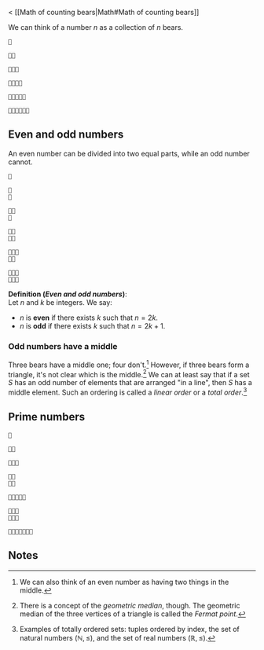 < [[Math of counting bears|Math#Math of counting bears]]

We can think of a number $n$ as a collection of $n$ bears.

```
🧸

🧸🧸

🧸🧸🧸

🧸🧸🧸🧸

🧸🧸🧸🧸🧸

🧸🧸🧸🧸🧸🧸
```

## Even and odd numbers

An even number can be divided into two equal parts, while an odd number cannot.

```
🧸

🧸
🧸

🧸🧸
🧸

🧸🧸
🧸🧸

🧸🧸🧸
🧸🧸

🧸🧸🧸
🧸🧸🧸
```

**Definition (_Even and odd numbers_)**:
<br>
Let $n$ and $k$ be integers. We say:

* $n$ is **even** if there exists $k$ such that $n = 2k.$
* $n$ is **odd** if there exists $k$ such that $n = 2k + 1.$

### Odd numbers have a middle

Three bears have a middle one; four don't.[^1] However, if three bears form a triangle, it's not clear which is the middle.[^2] We can at least say that if a set $S$ has an odd number of elements that are arranged "in a line", then $S$ has a middle element. Such an ordering is called a _linear order_ or a _total order_.[^3]

## Prime numbers

```
🧸

🧸🧸

🧸🧸🧸

🧸🧸
🧸🧸

🧸🧸🧸🧸🧸

🧸🧸🧸
🧸🧸🧸

🧸🧸🧸🧸🧸🧸🧸
```

## Notes

[^1]: We can also think of an even number as having two things in the middle.

[^2]: There is a concept of the _geometric median_, though. The geometric median of the three vertices of a triangle is called the _Fermat point_.

[^3]: Examples of totally ordered sets: tuples ordered by index, the set of natural numbers $(\mathbb{N}, \le)$, and the set of real numbers $(\mathbb{R}, \le)$.
